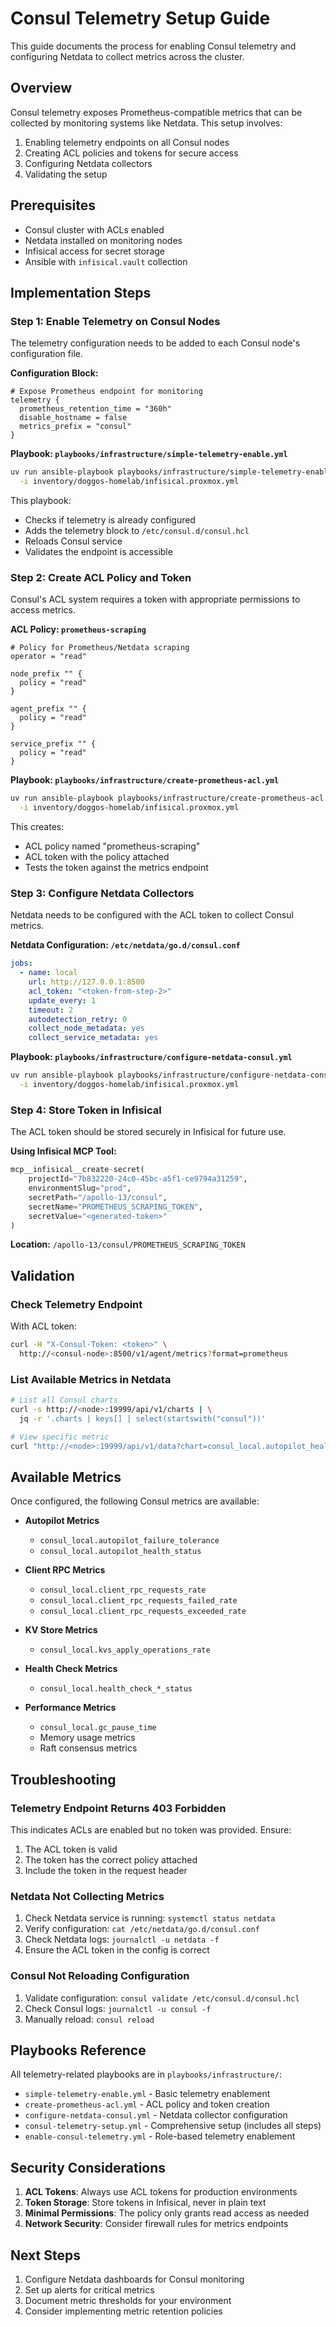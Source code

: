# Consul Telemetry Setup Guide

This guide documents the process for enabling Consul telemetry and configuring Netdata to collect metrics across the cluster.

## Overview

Consul telemetry exposes Prometheus-compatible metrics that can be collected by monitoring systems like Netdata. This setup involves:

1. Enabling telemetry endpoints on all Consul nodes
2. Creating ACL policies and tokens for secure access
3. Configuring Netdata collectors
4. Validating the setup

## Prerequisites

- Consul cluster with ACLs enabled
- Netdata installed on monitoring nodes
- Infisical access for secret storage
- Ansible with `infisical.vault` collection

## Implementation Steps

### Step 1: Enable Telemetry on Consul Nodes

The telemetry configuration needs to be added to each Consul node's configuration file.

**Configuration Block:**

```hcl
# Expose Prometheus endpoint for monitoring
telemetry {
  prometheus_retention_time = "360h"
  disable_hostname = false
  metrics_prefix = "consul"
}
```

**Playbook: `playbooks/infrastructure/simple-telemetry-enable.yml`**

```bash
uv run ansible-playbook playbooks/infrastructure/simple-telemetry-enable.yml \
  -i inventory/doggos-homelab/infisical.proxmox.yml
```

This playbook:

- Checks if telemetry is already configured
- Adds the telemetry block to `/etc/consul.d/consul.hcl`
- Reloads Consul service
- Validates the endpoint is accessible

### Step 2: Create ACL Policy and Token

Consul's ACL system requires a token with appropriate permissions to access metrics.

**ACL Policy: `prometheus-scraping`**

```hcl
# Policy for Prometheus/Netdata scraping
operator = "read"

node_prefix "" {
  policy = "read"
}

agent_prefix "" {
  policy = "read"
}

service_prefix "" {
  policy = "read"
}
```

**Playbook: `playbooks/infrastructure/create-prometheus-acl.yml`**

```bash
uv run ansible-playbook playbooks/infrastructure/create-prometheus-acl.yml \
  -i inventory/doggos-homelab/infisical.proxmox.yml
```

This creates:

- ACL policy named "prometheus-scraping"
- ACL token with the policy attached
- Tests the token against the metrics endpoint

### Step 3: Configure Netdata Collectors

Netdata needs to be configured with the ACL token to collect Consul metrics.

**Netdata Configuration: `/etc/netdata/go.d/consul.conf`**

```yaml
jobs:
  - name: local
    url: http://127.0.0.1:8500
    acl_token: "<token-from-step-2>"
    update_every: 1
    timeout: 2
    autodetection_retry: 0
    collect_node_metadata: yes
    collect_service_metadata: yes
```

**Playbook: `playbooks/infrastructure/configure-netdata-consul.yml`**

```bash
uv run ansible-playbook playbooks/infrastructure/configure-netdata-consul.yml \
  -i inventory/doggos-homelab/infisical.proxmox.yml
```

### Step 4: Store Token in Infisical

The ACL token should be stored securely in Infisical for future use.

**Using Infisical MCP Tool:**

```python
mcp__infisical__create-secret(
    projectId="7b832220-24c0-45bc-a5f1-ce9794a31259",
    environmentSlug="prod",
    secretPath="/apollo-13/consul",
    secretName="PROMETHEUS_SCRAPING_TOKEN",
    secretValue="<generated-token>"
)
```

**Location:** `/apollo-13/consul/PROMETHEUS_SCRAPING_TOKEN`

## Validation

### Check Telemetry Endpoint

With ACL token:

```bash
curl -H "X-Consul-Token: <token>" \
  http://<consul-node>:8500/v1/agent/metrics?format=prometheus
```

### List Available Metrics in Netdata

```bash
# List all Consul charts
curl -s http://<node>:19999/api/v1/charts | \
  jq -r '.charts | keys[] | select(startswith("consul"))'

# View specific metric
curl "http://<node>:19999/api/v1/data?chart=consul_local.autopilot_health_status&after=-60"
```

## Available Metrics

Once configured, the following Consul metrics are available:

- **Autopilot Metrics**

  - `consul_local.autopilot_failure_tolerance`
  - `consul_local.autopilot_health_status`

- **Client RPC Metrics**

  - `consul_local.client_rpc_requests_rate`
  - `consul_local.client_rpc_requests_failed_rate`
  - `consul_local.client_rpc_requests_exceeded_rate`

- **KV Store Metrics**

  - `consul_local.kvs_apply_operations_rate`

- **Health Check Metrics**

  - `consul_local.health_check_*_status`

- **Performance Metrics**
  - `consul_local.gc_pause_time`
  - Memory usage metrics
  - Raft consensus metrics

## Troubleshooting

### Telemetry Endpoint Returns 403 Forbidden

This indicates ACLs are enabled but no token was provided. Ensure:

1. The ACL token is valid
2. The token has the correct policy attached
3. Include the token in the request header

### Netdata Not Collecting Metrics

1. Check Netdata service is running: `systemctl status netdata`
2. Verify configuration: `cat /etc/netdata/go.d/consul.conf`
3. Check Netdata logs: `journalctl -u netdata -f`
4. Ensure the ACL token in the config is correct

### Consul Not Reloading Configuration

1. Validate configuration: `consul validate /etc/consul.d/consul.hcl`
2. Check Consul logs: `journalctl -u consul -f`
3. Manually reload: `consul reload`

## Playbooks Reference

All telemetry-related playbooks are in `playbooks/infrastructure/`:

- `simple-telemetry-enable.yml` - Basic telemetry enablement
- `create-prometheus-acl.yml` - ACL policy and token creation
- `configure-netdata-consul.yml` - Netdata collector configuration
- `consul-telemetry-setup.yml` - Comprehensive setup (includes all steps)
- `enable-consul-telemetry.yml` - Role-based telemetry enablement

## Security Considerations

1. **ACL Tokens**: Always use ACL tokens for production environments
2. **Token Storage**: Store tokens in Infisical, never in plain text
3. **Minimal Permissions**: The policy only grants read access as needed
4. **Network Security**: Consider firewall rules for metrics endpoints

## Next Steps

1. Configure Netdata dashboards for Consul monitoring
2. Set up alerts for critical metrics
3. Document metric thresholds for your environment
4. Consider implementing metric retention policies
